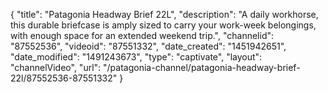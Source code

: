 {
    "title": "Patagonia Headway Brief 22L",
    "description": "A daily workhorse, this durable briefcase is amply sized to carry your work-week belongings, with enough space for an extended weekend trip.",
    "channelid": "87552536",
    "videoid": "87551332",
    "date_created": "1451942651",
    "date_modified": "1491243673",
    "type": "captivate",
    "layout": "channelVideo",
    "url": "\/patagonia-channel\/patagonia-headway-brief-22l\/87552536-87551332"
}